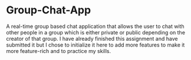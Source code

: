 # Group-Chat-App
A real-time group based chat application that allows the user to chat with other people in a group which is either private or public depending on the creator of that group. I have already finished this assignment and have submitted it but I chose to initialize it here to add more features to make it more feature-rich and to practice my skills.
